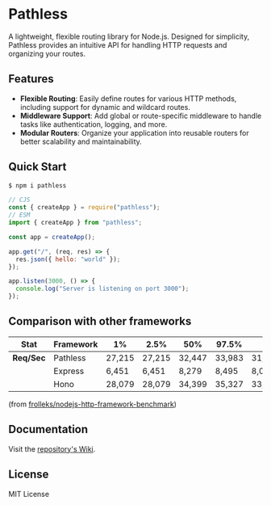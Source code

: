 # Pathless

A lightweight, flexible routing library for Node.js. Designed for simplicity, Pathless provides an intuitive API for handling HTTP requests and organizing your routes.

## Features

- **Flexible Routing**: Easily define routes for various HTTP methods, including support for dynamic and wildcard routes.
- **Middleware Support**: Add global or route-specific middleware to handle tasks like authentication, logging, and more.
- **Modular Routers**: Organize your application into reusable routers for better scalability and maintainability.

## Quick Start

```bash
$ npm i pathless
```

```js
// CJS
const { createApp } = require("pathless");
// ESM
import { createApp } from "pathless";

const app = createApp();

app.get("/", (req, res) => {
  res.json({ hello: "world" });
});

app.listen(3000, () => {
  console.log("Server is listening on port 3000");
});
```

## Comparison with other frameworks

| Stat        | Framework | 1%     | 2.5%   | 50%    | 97.5%  | Avg       | Stdev    | Min    |
| ----------- | --------- | ------ | ------ | ------ | ------ | --------- | -------- | ------ |
| **Req/Sec** | Pathless  | 27,215 | 27,215 | 32,447 | 33,983 | 31,973.82 | 1,827.87 | 27,214 |
|             | Express   | 6,451  | 6,451  | 8,279  | 8,495  | 8,023.82  | 609.14   | 6,451  |
|             | Hono      | 28,079 | 28,079 | 34,399 | 35,327 | 33,888.73 | 1,882.39 | 28,065 |

(from [frolleks/nodejs-http-framework-benchmark](https://github.com/frolleks/nodejs-http-framework-benchmark))

## Documentation

Visit the [repository's Wiki](https://github.com/frolleks/pathless/wiki).

## License

MIT License
